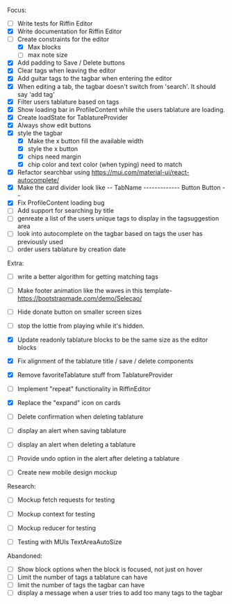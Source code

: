 Focus:
- [ ] Write tests for Riffin Editor
- [x] Write documentation for Riffin Editor
- [ ] Create constraints for the editor
  - [x] Max blocks
  - [ ] max note size
- [x] Add padding to Save / Delete buttons
- [x] Clear tags when leaving the editor
- [x] Add guitar tags to the tagbar when entering the editor
- [x] When editing a tab, the tagbar doesn't switch from 'search'. It should say 'add tag'
- [x] Filter users tablature based on tags
- [x] Show loading bar in ProfileContent while the users tablature are loading.
- [x] Create loadState for TablatureProvider
- [x] Always show edit buttons
- [x] style the tagbar
  - [x] Make the x button fill the available width
  - [x] style the x button
  - [x] chips need margin
  - [x] chip color and text color (when typing) need to match
- [x] Refactor searchbar using https://mui.com/material-ui/react-autocomplete/
- [x] Make the card divider look like -- TabName ------------- Button Button --
- [x] Fix ProfileContent loading bug
- [ ] Add support for searching by title
- [ ] genreate a list of the users unique tags to display in the tagsuggestion area
- [ ] look into autocomplete on the tagbar based on tags the user has previously used
- [ ] order users tablature by creation date

Extra:
- [ ] write a better algorithm for getting matching tags
- [ ] Make footer animation like the waves in this template- https://bootstrapmade.com/demo/Selecao/
- [ ] Hide donate button on smaller screen sizes
- [ ] stop the lottie from playing while it's hidden.
- [x] Update readonly tablature blocks to be the same size as the editor blocks
- [x] Fix alignment of the tablature title / save / delete components
- [x] Remove favoriteTablature stuff from TablatureProvider
- [ ] Implement "repeat" functionality in RiffinEditor
- [x] Replace the "expand" icon on cards
- [ ] Delete confirmation when deleting tablature
- [ ] display an alert when saving tablature
- [ ] display an alert when deleting a tablature
- [ ] Provide undo option in the alert after deleting a tablature
- [ ] Create new mobile design mockup


Research:
- [ ] Mockup fetch requests for testing
- [ ] Mockup context for testing
- [ ] Mockup reducer for testing
- [ ] Testing with MUIs TextAreaAutoSize


Abandoned:
- [ ] Show block options when the block is focused, not just on hover
- [ ] Limit the number of tags a tablature can have
- [ ] limit the number of tags the tagbar can have
- [ ] display a message when a user tries to add too many tags to the tagbar